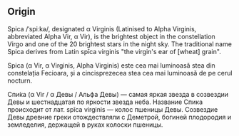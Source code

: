 Origin
------

Spica  /ˈspiːkə/, designated α Virginis (Latinised to Alpha Virginis, abbreviated Alpha Vir, α Vir), 
is the brightest object in the constellation Virgo and one of the 20 brightest stars in the night sky.
The traditional name Spica derives from Latin spīca virginis "the virgin's ear of [wheat] grain".

Spica (α Vir, α Virginis, Alpha Virginis) este cea mai luminoasă stea din constelația Fecioara, 
și a cincisprezecea stea cea mai luminoasă de pe cerul nocturn.

Спи́ка (α Vir / α Девы / Альфа Девы) — самая яркая звезда в созвездии Девы и шестнадцатая по яркости звезда неба.
Название Спика происходит от лат. spīca virginis — колос пшеницы Девы. 
Созвездие Девы древние греки отождествляли с Деметрой, богиней плодородия и земледелия, держащей в руках колоски пшеницы.
